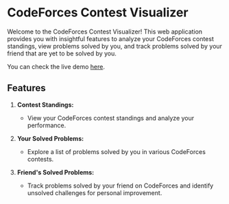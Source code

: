 # CodeForces Contest Visualizer

Welcome to the CodeForces Contest Visualizer! This web application provides you with insightful features to analyze your CodeForces contest standings, view problems solved by you, and track problems solved by your friend that are yet to be solved by you.

You can check the live demo [here](https://hirenachhaada.github.io/).

## Features

1. **Contest Standings:**
   - View your CodeForces contest standings and analyze your performance.

2. **Your Solved Problems:**
   - Explore a list of problems solved by you in various CodeForces contests.

3. **Friend's Solved Problems:**
   - Track problems solved by your friend on CodeForces and identify unsolved challenges for personal improvement.


